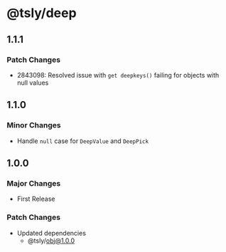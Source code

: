# @tsly/deep

## 1.1.1

### Patch Changes

- 2843098: Resolved issue with `get deepkeys()` failing for objects with null values

## 1.1.0

### Minor Changes

- Handle `null` case for `DeepValue` and `DeepPick`

## 1.0.0

### Major Changes

- First Release

### Patch Changes

- Updated dependencies
  - @tsly/obj@1.0.0
